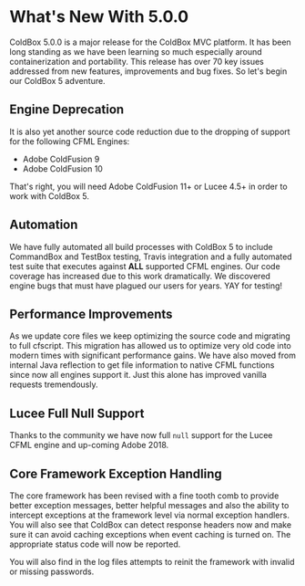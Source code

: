# What's New With 5.0.0

ColdBox 5.0.0 is a major release for the ColdBox MVC platform.  It has been long standing as we have been learning so much especially around containerization and portability.  This release has over 70 key issues addressed from new features, improvements and bug fixes.  So let's begin our ColdBox 5 adventure.

## Engine Deprecation

It is also yet another source code reduction due to the dropping of support for the following CFML Engines:

* Adobe ColdFusion 9
* Adobe ColdFusion 10

That's right, you will need Adobe ColdFusion 11+ or Lucee 4.5+ in order to work with ColdBox 5.

## Automation

We have fully automated all build processes with ColdBox 5 to include CommandBox and TestBox testing, Travis integration and a fully automated test suite that executes against **ALL** supported CFML engines.  Our code coverage has increased due to this work dramatically.  We discovered engine bugs that must have plagued our users for years.  YAY for testing!

## Performance Improvements

As we update core files we keep optimizing the source code and migrating to full cfscript.  This migration has allowed us to optimize very old code into modern times with significant performance gains.  We have also moved from internal Java reflection to get file information to native CFML functions since now all engines support it.  Just this alone has improved vanilla requests tremendously.

## Lucee Full Null Support

Thanks to the community we have now full `null` support for the Lucee CFML engine and up-coming Adobe 2018.

## Core Framework Exception Handling

The core framework has been revised with a fine tooth comb to provide better exception messages, better helpful messages and also the ability to intercept exceptions at the framework level via normal exception handlers.  You will also see that ColdBox can detect response headers now and make sure it can avoid caching exceptions when event caching is turned on.  The appropriate status code will now be reported.

You will also find in the log files attempts to reinit the framework with invalid or missing passwords.



